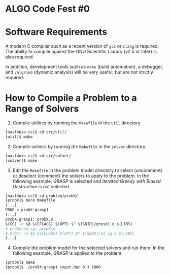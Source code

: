 # ALGO Code Fest #0

# Software Requirements

A modern C compiler such as a recent version of ``gcc`` or ``clang`` is required. The ability to compile against the GNU Scientific Library (v2.5 or later) is also required.

In addition, development tools such as ``make`` (build automation), a debugger, and ``valgrind`` (dynamic analysis) will be very useful, but are not strictly required.

# How to Compile a Problem to a Range of Solvers

1. Compile utilities by running the `Makefile` in the `util` directory.
```bash
[nasf4nio-cs]$ cd src/util/
[util]$ make
```
2. Compile solvers by running the `Makefile` in the `solver` directory.
```bash
[nasf4nio-cs]$ cd src/solver/
[solver]$ make
```

3. Edit the `Makefile` in the problem model directory to select (uncomment) or deselect (comment) the solvers to apply to the problem. In the following example, *GRASP* is selected and *Iterated Greedy with Biased Destruction* is not selected.
```bash
[nasf4nio-cs]$ cd problem/probX/
[probX]$ more Makefile
(...)
PROG = probX-grasp1
(...)
probX-grasp1: probX.o
$(CC) -o $@ $(CFLAGS) $(OPT) $^ $(SDIR)/grasp1.o $(LIBS)
# probX-bd_ig: probX.o
# $(CC) -o $@ $(CFLAGS) $(OPT) $^ $(SDIR)/bd_ig.o $(LIBS)
(...)
```
4. Compile the problem model for the selected solvers and run them. In the following example, *GRASP* is applied to the problem.
```bash
[probX]$ make
[probX]$ ./probX-grasp1 input.dat 0.3 1000
```
